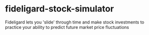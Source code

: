 # fideligard-stock-simulator
Fideligard lets you 'slide' through time and make stock investments to practice your ability to predict future market price fluctuations
